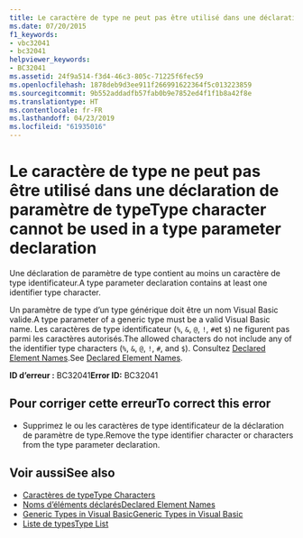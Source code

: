 ```yaml
---
title: Le caractère de type ne peut pas être utilisé dans une déclaration de paramètre de type
ms.date: 07/20/2015
f1_keywords:
- vbc32041
- bc32041
helpviewer_keywords:
- BC32041
ms.assetid: 24f9a514-f3d4-46c3-805c-71225f6fec59
ms.openlocfilehash: 1878deb9d3ee911f266991622364f5c013223859
ms.sourcegitcommit: 9b552addadfb57fab0b9e7852ed4f1f1b8a42f8e
ms.translationtype: HT
ms.contentlocale: fr-FR
ms.lasthandoff: 04/23/2019
ms.locfileid: "61935016"
---
```

# <a name="type-character-cannot-be-used-in-a-type-parameter-declaration"></a><span data-ttu-id="41371-102">Le caractère de type ne peut pas être utilisé dans une déclaration de paramètre de type</span><span class="sxs-lookup"><span data-stu-id="41371-102">Type character cannot be used in a type parameter declaration</span></span>
<span data-ttu-id="41371-103">Une déclaration de paramètre de type contient au moins un caractère de type identificateur.</span><span class="sxs-lookup"><span data-stu-id="41371-103">A type parameter declaration contains at least one identifier type character.</span></span>  
  
 <span data-ttu-id="41371-104">Un paramètre de type d’un type générique doit être un nom Visual Basic valide.</span><span class="sxs-lookup"><span data-stu-id="41371-104">A type parameter of a generic type must be a valid Visual Basic name.</span></span> <span data-ttu-id="41371-105">Les caractères de type identificateur (`%`, `&`, `@`, `!`, `#`et `$`) ne figurent pas parmi les caractères autorisés.</span><span class="sxs-lookup"><span data-stu-id="41371-105">The allowed characters do not include any of the identifier type characters (`%`, `&`, `@`, `!`, `#`, and `$`).</span></span> <span data-ttu-id="41371-106">Consultez [Declared Element Names](../../visual-basic/programming-guide/language-features/declared-elements/declared-element-names.md).</span><span class="sxs-lookup"><span data-stu-id="41371-106">See [Declared Element Names](../../visual-basic/programming-guide/language-features/declared-elements/declared-element-names.md).</span></span>  
  
 <span data-ttu-id="41371-107">**ID d’erreur :** BC32041</span><span class="sxs-lookup"><span data-stu-id="41371-107">**Error ID:** BC32041</span></span>  
  
## <a name="to-correct-this-error"></a><span data-ttu-id="41371-108">Pour corriger cette erreur</span><span class="sxs-lookup"><span data-stu-id="41371-108">To correct this error</span></span>  
  
- <span data-ttu-id="41371-109">Supprimez le ou les caractères de type identificateur de la déclaration de paramètre de type.</span><span class="sxs-lookup"><span data-stu-id="41371-109">Remove the type identifier character or characters from the type parameter declaration.</span></span>  
  
## <a name="see-also"></a><span data-ttu-id="41371-110">Voir aussi</span><span class="sxs-lookup"><span data-stu-id="41371-110">See also</span></span>

- [<span data-ttu-id="41371-111">Caractères de type</span><span class="sxs-lookup"><span data-stu-id="41371-111">Type Characters</span></span>](../../visual-basic/programming-guide/language-features/data-types/type-characters.md)
- [<span data-ttu-id="41371-112">Noms d’éléments déclarés</span><span class="sxs-lookup"><span data-stu-id="41371-112">Declared Element Names</span></span>](../../visual-basic/programming-guide/language-features/declared-elements/declared-element-names.md)
- [<span data-ttu-id="41371-113">Generic Types in Visual Basic</span><span class="sxs-lookup"><span data-stu-id="41371-113">Generic Types in Visual Basic</span></span>](../../visual-basic/programming-guide/language-features/data-types/generic-types.md)
- [<span data-ttu-id="41371-114">Liste de types</span><span class="sxs-lookup"><span data-stu-id="41371-114">Type List</span></span>](../../visual-basic/language-reference/statements/type-list.md)
